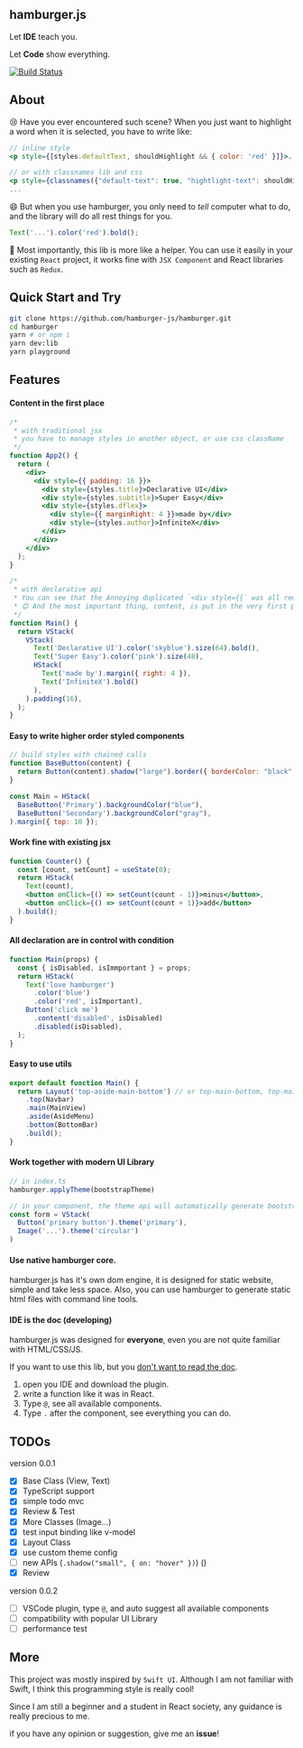 ## hamburger.js

Let **IDE** teach you.

Let **Code** show everything.

[![Build Status](https://travis-ci.org/hamburger-js/hamburger.svg?branch=master)](https://travis-ci.org/hamburger-js/hamburger)

## About

😢 Have you ever encountered such scene? When you just want to highlight a word when it is selected, you have to write like:

```jsx
// inline style
<p style={[styles.defaultText, shouldHighlight && { color: 'red' }]}>...</p>

// or with classnames lib and css
<p style={classnames({"default-text": true, "hightlight-text": shouldHighlight})}>...</p>
...

```

😄 But when you use hamburger, you only need to _tell_ computer what to do, and the library will do all rest things for you.

```js
Text('...').color('red').bold();
```

🦉 Most importantly, this lib is more like a helper. You can use it easily in your existing `React` project, it works fine with `JSX Component` and React libraries such as `Redux`.

## Quick Start and Try

```bash
git clone https://github.com/hamburger-js/hamburger.git
cd hamburger
yarn # or npm i
yarn dev:lib
yarn playground
```

## Features

#### Content in the first place

```jsx harmony
/*
 * with traditional jsx
 * you have to manage styles in another object, or use css className
 */
function App2() {
  return (
    <div>
      <div style={{ padding: 16 }}>
        <div style={styles.title}>Declarative UI</div>
        <div style={styles.subtitle}>Super Easy</div>
        <div style={styles.dflex}>
          <div style={{ marginRight: 4 }}>made by</div>
          <div style={styles.author}>InfiniteX</div>
        </div>
      </div>
    </div>
  );
}

/*
 * with declarative api
 * You can see that the Annoying duplicated `<div style={{` was all removed!
 * 😊 And the most important thing, content, is put in the very first place.
 */
function Main() {
  return VStack(
    VStack(
      Text('Declarative UI').color('skyblue').size(64).bold(),
      Text('Super Easy').color('pink').size(48),
      HStack(
        Text('made by').margin({ right: 4 }),
        Text('InfiniteX').bold()
      ),
    ).padding(16),
  );
}
```

#### Easy to write higher order styled components

```js
// build styles with chained calls
function BaseButton(content) {
  return Button(content).shadow("large").border({ borderColor: "black", borderRadius: 4, borderWidth: 1 });
}

const Main = HStack(
  BaseButton('Primary').backgroundColor("blue"),
  BaseButton('Secondary').backgroundColor("gray"),
).margin({ top: 10 });
```

#### Work fine with existing jsx

```jsx harmony
function Counter() {
  const [count, setCount] = useState(0);
  return HStack(
    Text(count),
    <button onClick={() => setCount(count - 1)}>minus</button>,
    <button onClick={() => setCount(count + 1)}>add</button>
  ).build();
}
```

#### All declaration are in control with condition

```jsx harmony
function Main(props) {
  const { isDisabled, isImmportant } = props;
  return HStack(
    Text('love hamburger')
      .color('blue')
      .color('red', isImportant),
    Button('click me')
      .content('disabled', isDisabled)
      .disabled(isDisabled),
  );
}
```

#### Easy to use utils

```jsx harmony
export default function Main() {
  return Layout('top-aside-main-bottom') // or top-main-bottom, top-main, top-aside-main, etc...
    .top(Navbar)
    .main(MainView)
    .aside(AsideMenu)
    .bottom(BottomBar)
    .build();
}
```


#### Work together with modern UI Library

```jsx harmony
// in index.ts
hamburger.applyTheme(bootstrapTheme)

// in your component, the theme api will automatically generate bootstrap className for you.
const form = VStack(
  Button('primary button').theme('primary'),
  Image('...').theme('circular')
)
```



#### Use native hamburger core.

hamburger.js has it's own dom engine, it is designed for static website, simple and take less space.
Also, you can use hamburger to generate static html files with command line tools.

#### IDE is the doc (developing)

hamburger.js was designed for **everyone**, even you are not quite familiar with HTML/CSS/JS.

If you want to use this lib, but you <u>don't want to read the doc</u>.

1. open you IDE and download the plugin.
2. write a function like it was in React.
3. Type `@`, see all available components.
4. Type `.` after the component, see everything you can do.

## TODOs

version 0.0.1

- [x] Base Class (View, Text)
- [x] TypeScript support
- [x] simple todo mvc
- [x] Review & Test
- [x] More Classes (Image...)
- [x] test input binding like v-model
- [x] Layout Class
- [x] use custom theme config
- [ ] new APIs (`.shadow("small", { on: "hover" })`) ()
- [x] Review

version 0.0.2

- [ ] VSCode plugin, type `@`, and auto suggest all available components
- [ ] compatibility with popular UI Library
- [ ] performance test

## More

This project was mostly inspired by `Swift UI`. Although I am not familiar with Swift, I think this programming style is really cool!

Since I am still a beginner and a student in React society, any guidance is really precious to me.

if you have any opinion or suggestion, give me an **issue**!
